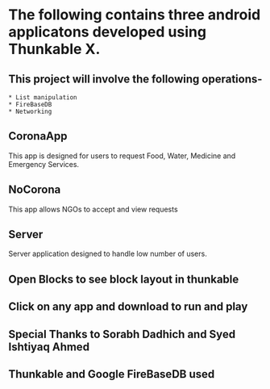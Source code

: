 # The following contains three android applicatons developed using Thunkable X.

## This project will involve the following operations-
    * List manipulation
    * FireBaseDB
    * Networking
## CoronaApp
  This app is designed for users to request Food, Water, Medicine and Emergency Services.
## NoCorona
  This app allows NGOs to accept and view requests
## Server
  Server application designed to handle low number of users.
## Open Blocks to see block layout in thunkable
## Click on any app and download to run and play

## Special Thanks to Sorabh Dadhich and Syed Ishtiyaq Ahmed

## Thunkable and Google FireBaseDB used
